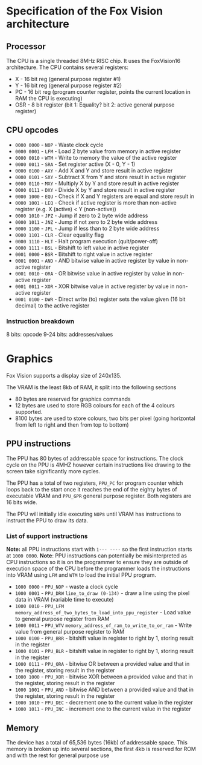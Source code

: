 # Specification of the Fox Vision architecture

## Processor
The CPU is a single threaded 8MHz RISC chip. It uses the FoxVision16 architecture.
The CPU contains several registers:
- X - 16 bit reg (general purpose register #1)
- Y - 16 bit reg (general purpose register #2)
- PC - 16 bit reg (program counter register, points the current location in RAM the CPU is executing)
- OSR - 8 bit register (bit 1: Equality? bit 2: active general purpose register)

## CPU opcodes
- `0000 0000` - `NOP` - Waste clock cycle
- `0000 0001` - `LFM` - Load 2 byte value from memory in active register
- `0000 0010` - `WTM` - Write to memory the value of the active register
- `0000 0011` - `SRA` - Set register active (X - 0, Y - 1)
- `0000 0100` - `AXY` - Add X and Y and store result in active register
- `0000 0101` - `SXY` - Subtract X from Y and store result in active register
- `0000 0110` - `MXY` - Multiply X by Y and store result in active register
- `0000 0111` - `DXY` - Divide X by Y and store result in active register
- `0000 1000` - `EQU` - Check if X and Y registers are equal and store result in 
- `0000 1001` - `LEQ` - Check if active register is more than non-active register (e.g. X (active) < Y (non-active))
- `0000 1010` - `JPZ` - Jump if zero to 2 byte wide address
- `0000 1011` - `JNZ` - Jump if not zero to 2 byte wide address
- `0000 1100` - `JPL` - Jump if less than to 2 byte wide address
- `0000 1101` - `CLR` - Clear equality flag
- `0000 1110` - `HLT` - Halt program execution (quit/power-off)
- `0000 1111` - `BSL` - Bitshift to left value in active register
- `0001 0000` - `BSR` - Bitshift to right value in active register
- `0001 0001` - `AND` - AND bitwise value in active register by value in non-active register
- `0001 0010` - `ORA` - OR bitwise value in active register by value in non-active register
- `0001 0011` - `XOR` - XOR bitwise value in active register by value in non-active register
- `0001 0100` - `DWR` - Direct write (to) register sets the value given (16 bit decimal) to the active register

### Instruction breakdown
8 bits: opcode
9-24 bits: addresses/values

# Graphics
Fox Vision supports a display size of 240x135.

The VRAM is the least 8kb of RAM, it split into the following sections
- 80 bytes are reserved for graphics commands
- 12 bytes are used to store RGB colours for each of the 4 colours supported.
- 8100 bytes are used to store colours, two bits per pixel (going horizontal from left to right and then from top to bottom)

## PPU instructions
The PPU has 80 bytes of addressable space for instructions. The clock cycle on the PPU is 4MHZ however certain instructions like drawing to the screen take significantly more cycles.

The PPU has a total of two registers, `PPU_PC` for program counter which loops back to the start once it reaches the end of the eighty bytes of executable VRAM and `PPU_GPR` general purpose register. Both registers are 16 bits wide.

The PPU will initially idle executing `NOP`s until VRAM has instructions to instruct the PPU to draw its data.

### List of support instructions
**Note:** all PPU instructions start with `1--- ----` so the first instruction starts at `1000 0000`.
**Note**: PPU instructions can potentially be misinterpreted as CPU instructions so it is on the programmer to ensure they are outside of execution space of the CPU before the programmer loads the instructions into VRAM using `LFM` and `WTM` to load the initial PPU program.
- `1000 0000` - `PPU_NOP` - waste a clock cycle
- `1000 0001` - `PPU_DRW` `line_to_draw (0-134)` - draw a line using the pixel data in VRAM (variable time to execute)
- `1000 0010` - `PPU_LFM` `memory_address_of_two_bytes_to_load_into_ppu_register` - Load value to general purpose register from RAM
- `1000 0011` - `PPU_WTV` `memory_address_of_ram_to_write_to_or_ram` - Write value from general purpose register to RAM
- `1000 0100` - `PPU_BRR` - bitshift value in register to right by 1, storing result in the register
- `1000 0101` - `PPU_BLR` - bitshift value in register to right by 1, storing result in the register
- `1000 0111` - `PPU_ORA` - bitwise OR between a provided value and that in the register, storing result in the register
- `1000 1000` - `PPU_XOR` - bitwise XOR between a provided value and that in the register, storing result in the register
- `1000 1001` - `PPU_AND` - bitwise AND between a provided value and that in the register, storing result in the register
- `1000 1010` - `PPU_DEC` - decrement one to the current value in the register
- `1000 1011` - `PPU_INC` - increment one to the current value in the register

## Memory
The device has a total of 65,536 bytes (16kb) of addressable space.
This memory is broken up into several sections, the first 4kb is reserved for ROM and with the rest for general purpose use
